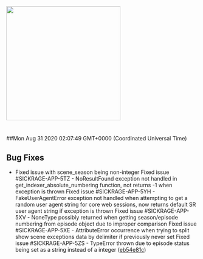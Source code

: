<img width="300px" src="https://sickrage.ca/img/logo-stacked.png" />

# 

##Mon Aug 31 2020 02:07:49 GMT+0000 (Coordinated Universal Time)


## Bug Fixes
  - Fixed issue with scene_season being non-integer Fixed issue #SICKRAGE-APP-5TZ - NoResultFound exception not handled in get_indexer_absolute_numbering function, not returns -1 when exception is thrown Fixed issue #SICKRAGE-APP-5YH - FakeUserAgentError exception not handled when attempting to get a random user agent string for core web sessions, now returns default SR user agent string if exception is thrown Fixed issue #SICKRAGE-APP-5XV - NoneType possibly returned when getting season/episode numbering from episode object due to improper comparison Fixed issue #SICKRAGE-APP-5XE - AttributeError occurrence when trying to split show scene exceptions data by delimiter if previously never set Fixed issue #SICKRAGE-APP-5ZS - TypeError thrown due to episode status being set as a string instead of a integer
  ([eb54e81c](https://gitlab-ci-token:ssLQGoUsHgnafmq5y_tX@git.sickrage.ca/SiCKRAGE/sickrage/commit/eb54e81cd1b2c3c3a715ec9d20ee4d07e50892c7))





